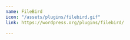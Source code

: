 ```yaml
---
name: FileBird
icon: "/assets/plugins/filebird.gif"
link: https://wordpress.org/plugins/filebird/

---
```

